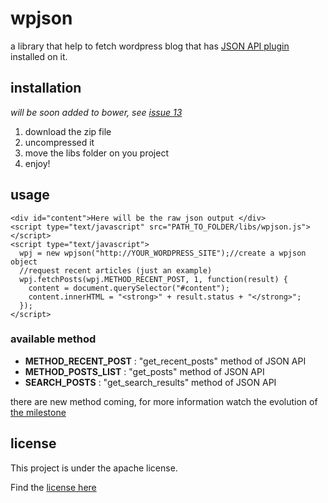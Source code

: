 # wpjson
a library that help to fetch wordpress blog that has [JSON API plugin](https://wordpress.org/plugins/json-api/) installed on it.

## installation

*will be soon added to bower, see [issue 13](https://github.com/fabricekabongo/wpjson/issues/13)*

1. download the zip file
2. uncompressed it 
3. move the libs folder on you project
4. enjoy!

## usage
```
<div id="content">Here will be the raw json output </div>
<script type="text/javascript" src="PATH_TO_FOLDER/libs/wpjson.js"></script>
<script type="text/javascript">
  wpj = new wpjson("http://YOUR_WORDPRESS_SITE");//create a wpjson object
  //request recent articles (just an example)
  wpj.fetchPosts(wpj.METHOD_RECENT_POST, 1, function(result) {
    content = document.querySelector("#content");
    content.innerHTML = "<strong>" + result.status + "</strong>";
  });
</script>
```

### available method

* **METHOD_RECENT_POST** : "get_recent_posts" method of JSON API
* **METHOD_POSTS_LIST** : "get_posts" method of JSON API
* **SEARCH_POSTS** : "get_search_results" method of JSON API

there are new method coming, for more information watch the evolution of [the milestone](https://github.com/fabricekabongo/wpjson/milestones/Add%20all%20the%20method%20available%20on%20the%20core%20controller%20of%20JSON%20API)
## license
This project is under the apache license.

Find the [license here](https://github.com/fabricekabongo/wpjson/blob/master/LICENSE.MD)
